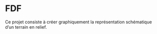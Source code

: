 # FDF
Ce projet consiste à créer graphiquement la représentation schématique d’un
terrain en relief.

